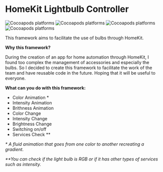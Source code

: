 # HomeKit Lightbulb Controller

![Cocoapods platforms](https://badgen.net/badge/platform/iOS/:color?icon=apple)
![Cocoapods platforms](https://badgen.net/badge/language/swift/orange?icon=swift) ![Cocoapods platforms](https://badgen.net/badge/Swift/4.2/orange) ![Cocoapods platforms](https://badgen.net/badge/Swift/5.0/orange) 




This framework aims to facilitate the use of bulbs through HomeKit.

__Why this framework?__

During the creation of an app for home automation through HomeKit, I found too complex the management of accessories and especially the bulbs.
So I decided to create this framework to facilitate the work of the team and have reusable code in the future.
Hoping that it will be useful to everyone. 

__What can you do with this framework:__

- Color Animation *
- Intensity Animation
- Brithness Animation
- Color Change
- Intensity Change
- Brightness Change
- Switching on/off
- Services Check **


_* A fluid animation that goes from one color to another recreating a gradient._

_**You can check if the light bulb is RGB or if it has other types of services such as intensity._


